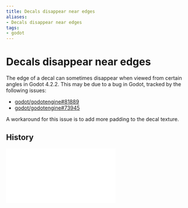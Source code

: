```yaml
---
title: Decals disappear near edges
aliases:
- Decals disappear near edges
tags:
- godot
---
```


# Decals disappear near edges

The edge of a decal can sometimes disappear when viewed from certain angles in Godot 4.2.2. This may be due to a bug in Godot, tracked by the following issues:

- [godot/godotengine#81889](https://github.com/godotengine/godot/issues/81889)
- [godot/godotengine#73945](https://github.com/godotengine/godot/issues/73945)

A workaround for this issue is to add more padding to the decal texture.

## History

![20240618_194223](../entries/20240618_194223.md)